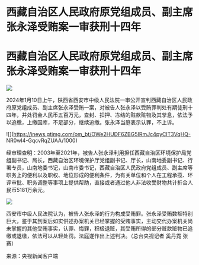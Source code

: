 # 西藏自治区人民政府原党组成员、副主席张永泽受贿案一审获刑十四年

# 西藏自治区人民政府原党组成员、副主席张永泽受贿案一审获刑十四年

![](https://inews.gtimg.com/om_bt/OCtPgcjQL7xaXzIOuBOcGGmFxK13SmGpEnJiwdr2JCZFwAA/1000)

2024年1月10日上午，陕西省西安市中级人民法院一审公开宣判西藏自治区人民政府原党组成员、副主席张永泽受贿一案，对被告人张永泽以受贿罪判处有期徒刑十四年，并处罚金人民币五百万元，查封、扣押、冻结的赃款赃物及其孳息，依法予以追缴，上缴国库，不足部分，继续追缴。张永泽当庭表示认罪，不上诉。

![](https://inews.gtimg.com/om_bt/OWe2HUDF6ZBG5IRmJc4pyCIT3VqHQ-
NR0wI4-GqcvRqZUAA/1000)

经审理查明：2003年至2021年，被告人张永泽利用担任西藏自治区环境保护局党组副书记、局长，西藏自治区环境保护厅党组副书记、厅长，山南地委副书记、行署专员，山南地委书记，山南市委书记，西藏自治区人民政府党组成员、副主席等职务上的便利以及职权、地位形成的便利条件，为有关单位和个人在工程承揽、环评审批、职务调整等事项上提供帮助，直接或者通过他人非法收受财物共计折合人民币5181万余元。

![](https://inews.gtimg.com/om_bt/OeIAHNkBiX4_NXzTbCPlLXbBlyMMJOUfyDr9eCe6bnfqEAA/1000)

西安市中级人民法院认为，被告人张永泽的行为构成受贿罪。张永泽受贿数额特别巨大，鉴于其到案后如实供述办案机关已经掌握的受贿事实，主动交代办案机关尚未掌握的其他受贿事实，认罪、悔罪，积极退赃，其受贿所得的部分赃款赃物已追缴或退缴，依法可以从轻处罚。法庭遂作出上述判决。（总台央视记者
奚丹霓 张赛）

来源：央视新闻客户端

